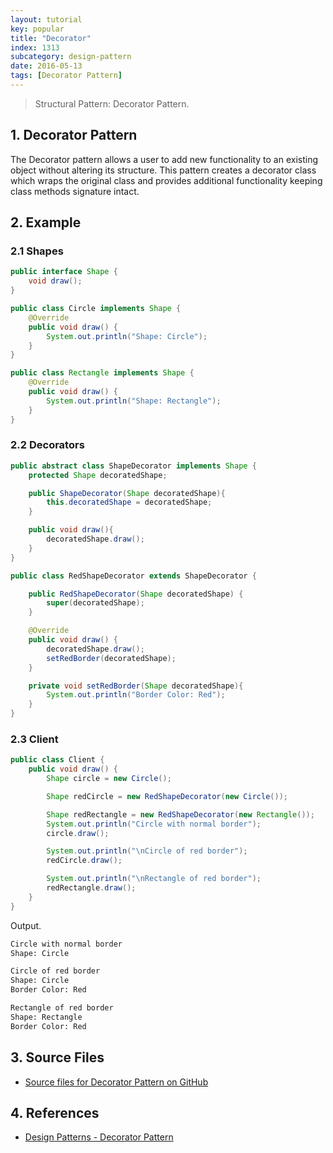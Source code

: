 ```yaml
---
layout: tutorial
key: popular
title: "Decorator"
index: 1313
subcategory: design-pattern
date: 2016-05-13
tags: [Decorator Pattern]
---
```


> Structural Pattern: Decorator Pattern.

## 1. Decorator Pattern
The Decorator pattern allows a user to add new functionality to an existing object without altering its structure. This pattern creates a decorator class which wraps the original class and provides additional functionality keeping class methods signature intact.

## 2. Example
### 2.1 Shapes
```java
public interface Shape {
    void draw();
}

public class Circle implements Shape {
    @Override
    public void draw() {
        System.out.println("Shape: Circle");
    }
}

public class Rectangle implements Shape {
    @Override
    public void draw() {
        System.out.println("Shape: Rectangle");
    }
}
```
### 2.2 Decorators
```java
public abstract class ShapeDecorator implements Shape {
    protected Shape decoratedShape;

    public ShapeDecorator(Shape decoratedShape){
        this.decoratedShape = decoratedShape;
    }

    public void draw(){
        decoratedShape.draw();
    }
}

public class RedShapeDecorator extends ShapeDecorator {

    public RedShapeDecorator(Shape decoratedShape) {
        super(decoratedShape);
    }

    @Override
    public void draw() {
        decoratedShape.draw();
        setRedBorder(decoratedShape);
    }

    private void setRedBorder(Shape decoratedShape){
        System.out.println("Border Color: Red");
    }
}
```
### 2.3 Client
```java
public class Client {
    public void draw() {
        Shape circle = new Circle();

        Shape redCircle = new RedShapeDecorator(new Circle());

        Shape redRectangle = new RedShapeDecorator(new Rectangle());
        System.out.println("Circle with normal border");
        circle.draw();

        System.out.println("\nCircle of red border");
        redCircle.draw();

        System.out.println("\nRectangle of red border");
        redRectangle.draw();
    }
}
```
Output.
```sh
Circle with normal border
Shape: Circle

Circle of red border
Shape: Circle
Border Color: Red

Rectangle of red border
Shape: Rectangle
Border Color: Red
```

## 3. Source Files
* [Source files for Decorator Pattern on GitHub](https://github.com/jojozhuang/design-patterns-java/tree/master/design-pattern-decorator)

## 4. References
* [Design Patterns - Decorator Pattern](https://www.tutorialspoint.com/design_pattern/decorator_pattern.htm)
